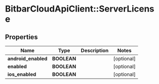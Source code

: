 # BitbarCloudApiClient::ServerLicense

## Properties
Name | Type | Description | Notes
------------ | ------------- | ------------- | -------------
**android_enabled** | **BOOLEAN** |  | [optional] 
**enabled** | **BOOLEAN** |  | [optional] 
**ios_enabled** | **BOOLEAN** |  | [optional] 


